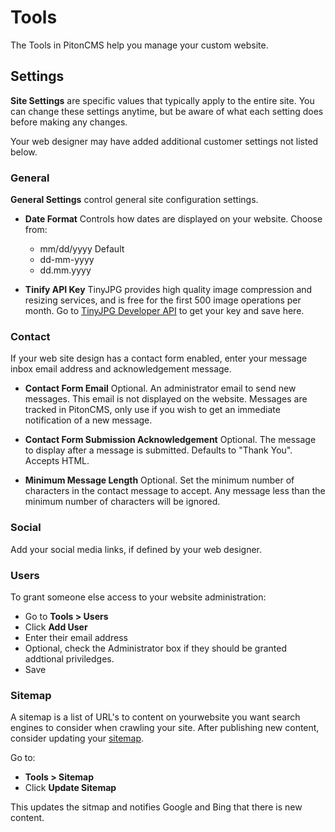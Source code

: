# Tools

The Tools in PitonCMS help you manage your custom website.

## Settings
**Site Settings** are specific values that typically apply to the entire site. You can change these settings anytime, but be aware of what each setting does before making any changes.

Your web designer may have added additional customer settings not listed below.

### General
**General Settings** control general site configuration settings.

* **Date Format** Controls how dates are displayed on your website. Choose from:
  * mm/dd/yyyy Default
  * dd-mm-yyyy
  * dd.mm.yyyy

* **Tinify API Key** TinyJPG provides high quality image compression and resizing services, and is free for the first 500 image operations per month. Go to [TinyJPG Developer API](https://tinyjpg.com/developers) to get your key and save here.

### Contact
If your web site design has a contact form enabled, enter your message inbox email address and acknowledgement message.

* **Contact Form Email** Optional. An administrator email to send new messages. This email is not displayed on the website. Messages are tracked in PitonCMS, only use if you wish to get an immediate notification of a new message.

* **Contact Form Submission Acknowledgement** Optional. The message to display after a message is submitted. Defaults to "Thank You". Accepts HTML.

* **Minimum Message Length** Optional. Set the minimum number of characters in the contact message to accept. Any message less than the minimum number of characters will be ignored.

### Social
Add your social media links, if defined by your web designer.

### Users
To grant someone else access to your website administration:

* Go to **Tools > Users**
* Click **Add User**
* Enter their email address
* Optional, check the Administrator box if they should be granted addtional priviledges.
* Save

### Sitemap
A sitemap is a list of URL's to content on yourwebsite you want search engines to consider when crawling your site. After publishing new content, consider updating your [sitemap](/sitemap.xml).

Go to:
* **Tools > Sitemap**
* Click **Update Sitemap**

This updates the sitmap and notifies Google and Bing that there is new content.
